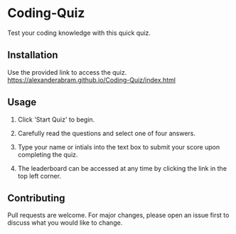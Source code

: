 # Coding-Quiz

Test your coding knowledge with this quick quiz.

## Installation

Use the provided link to access the quiz.
https://alexanderabram.github.io/Coding-Quiz/index.html

## Usage

1. Click 'Start Quiz' to begin.

2. Carefully read the questions and select one of four answers.  

3. Type your name or intials into the text box to submit your score upon completing the quiz.  

4. The leaderboard can be accessed at any time by clicking the link in the top left corner.

## Contributing
Pull requests are welcome. For major changes, please open an issue first to discuss what you would like to change.
